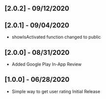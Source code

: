 ## [2.0.2] - 09/12/2020
## [2.0.1] - 09/04/2020

* showIsActivated function changed to public

## [2.0.0] - 08/31/2020

* Added Google Play In-App Review

## [1.0.0] - 06/28/2020

* Simple way to get user rating Initial Release
